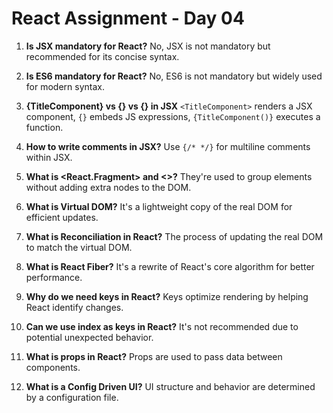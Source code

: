 # React Assignment - Day 04

1. **Is JSX mandatory for React?**
   No, JSX is not mandatory but recommended for its concise syntax.

2. **Is ES6 mandatory for React?**
   No, ES6 is not mandatory but widely used for modern syntax.

3. **{TitleComponent} vs {} vs {} in JSX**
   `<TitleComponent>` renders a JSX component, `{}` embeds JS expressions, `{TitleComponent()}` executes a function.

4. **How to write comments in JSX?**
   Use `{/* */}` for multiline comments within JSX.

5. **What is <React.Fragment> and <>?**
   They're used to group elements without adding extra nodes to the DOM.

6. **What is Virtual DOM?**
   It's a lightweight copy of the real DOM for efficient updates.

7. **What is Reconciliation in React?**
   The process of updating the real DOM to match the virtual DOM.

8. **What is React Fiber?**
   It's a rewrite of React's core algorithm for better performance.

9. **Why do we need keys in React?**
   Keys optimize rendering by helping React identify changes.

10. **Can we use index as keys in React?**
    It's not recommended due to potential unexpected behavior.

11. **What is props in React?**
    Props are used to pass data between components.

12. **What is a Config Driven UI?**
    UI structure and behavior are determined by a configuration file.
